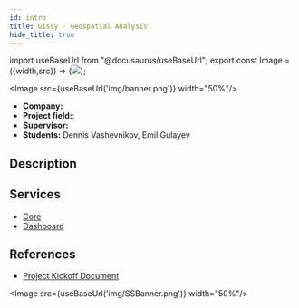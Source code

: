 ```yaml
---
id: intro
title: Gissy - Geospatial Analysis
hide_title: true
---
```


import useBaseUrl from "@docusaurus/useBaseUrl";
export const Image = ({width,src}) => (<img style={{width}} src={src}/>);

<Image src={useBaseUrl('img/banner.png')} width="50%"/>

- **Company:**
- **Project field:**:
- **Supervisor:**
- **Students:** Dennis Vashevnikov, Emil Gulayev

## Description

## Services

- [Core]()
- [Dashboard]()

## References

- [Project Kickoff Document](https://docs.google.com/document/d/17jTaV1WCD3dZHLoTWXyhLlzFBdYNbLlT3QOVaeGCiOY/edit?usp=sharing)

<Image src={useBaseUrl('img/SSBanner.png')} width="50%"/>
